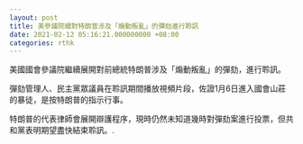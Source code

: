 ```yaml
---
layout: post
title: 美參議院續對特朗普涉及「煽動叛亂」的彈劾進行聆訊
date: 2021-02-12 05:16:21.000000000 +08:00
categories: rthk
---
```


美國國會參議院繼續展開對前總統特朗普涉及「煽動叛亂」的彈劾，進行聆訊。

彈劾管理人、民主黨眾議員在聆訊期間播放視頻片段，佐證1月6日進入國會山莊的暴徒，是按特朗普的指示行事。

特朗普的代表律師會展開辯護程序，現時仍然未知道幾時對彈劾案進行投票，但共和黨表明期望盡快結束聆訊。.
